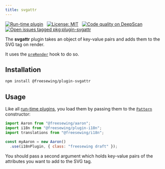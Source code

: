 ```yaml
---
title: svgattr
---
```


[![Run-time plugin](https://img.shields.io/badge/Type-run--time-lime.svg)](/plugins) &nbsp; [![License: MIT](https://img.shields.io/npm/l/@freesewing/plugin-svgattr.svg?label=License)](https://www.npmjs.com/package/@freesewing/plugin-svgattr) &nbsp; [![Code quality on DeepScan](https://deepscan.io/api/teams/2114/projects/2993/branches/23256/badge/grade.svg)](https://deepscan.io/dashboard#view=project&tid=2114&pid=2993&bid=23256) &nbsp; [![Open issues tagged pkg:plugin-svgattr](https://img.shields.io/github/issues/freesewing/freesewing/pkg:plugin-svgattr.svg?label=Issues)](https://github.com/freesewing/freesewing/issues?q=is%3Aissue+is%3Aopen+label%3Apkg%3Aplugin-svgattr)

The **svgattr** plugin takes an object of key-value pairs and adds them to the SVG tag on render.

It uses the [`preRender`](/plugins#preRender) hook to do so.

## Installation

```bash
npm install @freesewing/plugin-svgattr
```

## Usage

Like all [run-time plugins](/plugins#build-time-plugins), you load them by passing them to the [`Pattern`](/reference/api/pattern) constructor:

```js
import Aaron from "@freesewing/aaron";
import i18n from "@freesewing/plugin-i18n";
import translations from "@freesewing/i18n";

const myAaron = new Aaron()
  .use(i18nPlugin, { class: "freesewing draft" });
```

You should pass a second argument which holds key-value pairs of the attributes you want to add to the SVG tag.


